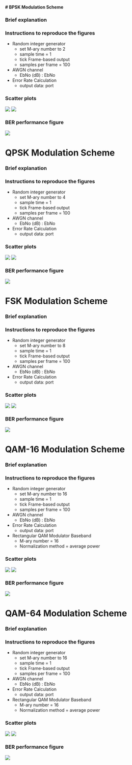 
**# BPSK Modulation Scheme**

### Brief explanation

### Instructions to reproduce the figures
* Random integer generator 
    * set M-ary number to 2
    * sample time = 1
    * tick Frame-based output
    * samples per frame = 100
* AWGN channel
    * EbNo (dB) : EbNo
* Error Rate Calculation
    * output data: port
### Scatter plots
![](Scatter_Plots/BPSK1.PNG?raw=true)
![](Scatter_Plots/BPSK2.PNG?raw=true)

### BER performance figure

![](Ber_figures/BPSK_BER.png?raw=true)

# QPSK Modulation Scheme

### Brief explanation

### Instructions to reproduce the figures
* Random integer generator 
    * set M-ary number to 4
    * sample time = 1
    * tick Frame-based output
    * samples per frame = 100
* AWGN channel
    * EbNo (dB) : EbNo
* Error Rate Calculation
    * output data: port
### Scatter plots
![](Scatter_Plots/QPSK1.PNG?raw=true)
![](Scatter_Plots/QPSK2.PNG?raw=true)

### BER performance figure


![](Ber_figures/QPSK_BER.png?raw=true)

# FSK Modulation Scheme

### Brief explanation

### Instructions to reproduce the figures
* Random integer generator 
    * set M-ary number to 8
    * sample time = 1
    * tick Frame-based output
    * samples per frame = 100
* AWGN channel
    * EbNo (dB) : EbNo
* Error Rate Calculation
    * output data: port
### Scatter plots
![](Scatter_Plots/FSK1.PNG?raw=true)
![](Scatter_Plots/FSK2.PNG?raw=true)

### BER performance figure


![](Ber_figures/FSK_BER.png?raw=true)

# QAM-16 Modulation Scheme

### Brief explanation

### Instructions to reproduce the figures
* Random integer generator 
    * set M-ary number to 16
    * sample time = 1
    * tick Frame-based output
    * samples per frame = 100
* AWGN channel
    * EbNo (dB) : EbNo
* Error Rate Calculation
    * output data: port
* Rectangular QAM Modulator Baseband
    * M-ary number = 16
    * Normalization method = average power
### Scatter plots
![](Scatter_Plots/QAM16_1.PNG?raw=true)
![](Scatter_Plots/QAM16_2.PNG?raw=true)

### BER performance figure


![](Ber_figures/QAM16_BER.png?raw=true)

# QAM-64 Modulation Scheme

### Brief explanation

### Instructions to reproduce the figures
* Random integer generator 
    * set M-ary number to 16
    * sample time = 1
    * tick Frame-based output
    * samples per frame = 100
* AWGN channel
    * EbNo (dB) : EbNo
* Error Rate Calculation
    * output data: port
* Rectangular QAM Modulator Baseband
    * M-ary number = 16
    * Normalization method = average power
### Scatter plots
![](Scatter_Plots/QAM64_1.PNG?raw=true)
![](Scatter_Plots/QAM64_2.PNG?raw=true)

### BER performance figure

![](Ber_figures/QAM64_BER.png?raw=true)
